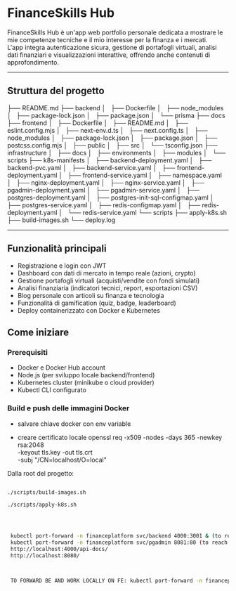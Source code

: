 # FinanceSkills Hub

FinanceSkills Hub è un'app web portfolio personale dedicata a mostrare le mie competenze tecniche e il mio interesse per la finanza e i mercati.  
L'app integra autenticazione sicura, gestione di portafogli virtuali, analisi dati finanziari e visualizzazioni interattive, offrendo anche contenuti di approfondimento.

---

## Struttura del progetto

├── README.md
├── backend
│   ├── Dockerfile
│   ├── node_modules
│   ├── package-lock.json
│   ├── package.json
│   └── prisma
├── docs
├── frontend
│   ├── Dockerfile
│   ├── README.md
│   ├── eslint.config.mjs
│   ├── next-env.d.ts
│   ├── next.config.ts
│   ├── node_modules
│   ├── package-lock.json
│   ├── package.json
│   ├── postcss.config.mjs
│   ├── public
│   ├── src
│   └── tsconfig.json
├── infrastructure
│   ├── docs
│   ├── environments
│   ├── modules
│   └── scripts
├── k8s-manifests
│   ├── backend-deployment.yaml
│   ├── backend-pvc.yaml
│   ├── backend-service.yaml
│   ├── frontend-deployment.yaml
│   ├── frontend-service.yaml
│   ├── namespace.yaml
│   ├── nginx-deployment.yaml
│   ├── nginx-service.yaml
│   ├── pgadmin-deployment.yaml
│   ├── pgadmin-service.yaml
│   ├── postgres-deployment.yaml
│   ├── postgres-init-sql-configmap.yaml
│   ├── postgres-service.yaml
│   ├── redis-configmap.yaml
│   ├── redis-deployment.yaml
│   └── redis-service.yaml
└── scripts
    ├── apply-k8s.sh
    ├── build-images.sh
    └── deploy.log

---

## Funzionalità principali

- Registrazione e login con JWT
- Dashboard con dati di mercato in tempo reale (azioni, crypto)
- Gestione portafogli virtuali (acquisti/vendite con fondi simulati)
- Analisi finanziaria (indicatori tecnici, report, esportazioni CSV)
- Blog personale con articoli su finanza e tecnologia
- Funzionalità di gamification (quiz, badge, leaderboard)
- Deploy containerizzato con Docker e Kubernetes

## Come iniziare

### Prerequisiti

- Docker e Docker Hub account
- Node.js (per sviluppo locale backend/frontend)
- Kubernetes cluster (minikube o cloud provider)
- Kubectl CLI configurato

### Build e push delle immagini Docker

- salvare chiave docker con env variable 

- creare certificato locale 
openssl req -x509 -nodes -days 365 -newkey rsa:2048 \
  -keyout tls.key -out tls.crt \
  -subj "/CN=localhost/O=local"


Dalla root del progetto:

```bash

./scripts/build-images.sh

./scripts/apply-k8s.sh




 kubectl port-forward -n financeplatform svc/backend 4000:3001 & (to reach backend) http://localhost:4000/api-docs/
 kubectl port-forward -n financeplatform svc/pgadmin 8081:80 (to reach pgadmin) http://localhost:8081/browser/
 http://localhost:4000/api-docs/  
 http://localhost:8080/



 TO FORWARD BE AND WORK LOCALLY ON FE: kubectl port-forward -n financeplatform svc/backend 3001:3001

